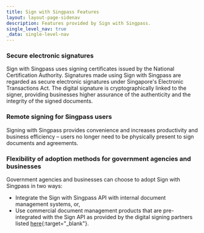 ```yaml
---
title: Sign with Singpass Features
layout: layout-page-sidenav
description: Features provided by Sign with Singpass.
single_level_nav: true
_data: single-level-nav
---
```


### Secure electronic signatures

Sign with Singpass uses signing certificates issued by the National Certification Authority. Signatures made using Sign with Singpass are regarded as secure electronic signatures under Singapore's Electronic Transactions Act. The digital signature is cryptographically linked to the signer, providing businesses higher assurance of the authenticity and the integrity of the signed documents.

### Remote signing for Singpass users

Signing with Singpass provides convenience and increases productivity and business efficiency – users no longer need to be physically present to sign documents and agreements.

### Flexibility of adoption methods for government agencies and businesses

Government agencies and businesses can choose to adopt Sign with Singpass in two ways:
- Integrate the Sign with Singpass API with internal document management systems, or, 
- Use commercial document management products that are pre-integrated with the Sign API as provided by the digital signing partners listed [here](https://api.singpass.gov.sg/library/sign/business/Digital%20Signing%20Partners){:target="_blank"}.
